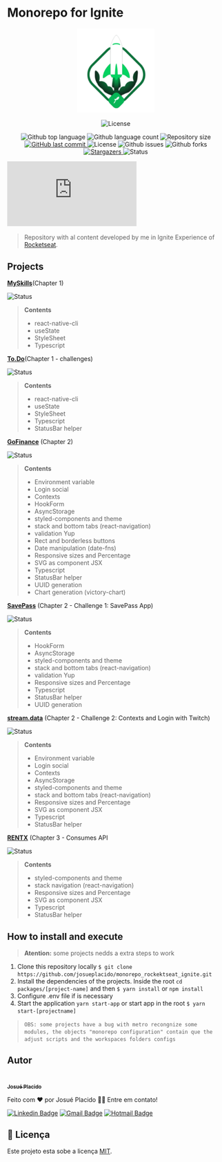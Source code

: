 # Monorepo for Ignite

<p align="center">
   <img src="./.github/logo.svg" alt="Ignite" width="180"/>
</p>

<p align="center">

  <img alt="License" src="https://img.shields.io/badge/license-MIT-01B755">
</p>
<p align="center">
  <img alt="Github top language" src="https://img.shields.io/github/languages/top/JosuePlacido/monorepo_rockektseat_ignite?color=56BEB8">

  <img alt="Github language count" src="https://img.shields.io/github/languages/count/JosuePlacido/monorepo_rockektseat_ignite?color=56BEB8">

  <img alt="Repository size" src="https://img.shields.io/github/repo-size/JosuePlacido/monorepo_rockektseat_ignite?color=56BEB8">

  <a href="https://github.com/JosuePlacido/nlw-03/commits/master">
    <img alt="GitHub last commit" src="https://img.shields.io/github/last-commit/JosuePlacido/monorepo_rockektseat_ignite">
  </a>

  <img alt="License" src="https://img.shields.io/badge/license-MIT-brightgreen">

  <img alt="Github issues" src="https://img.shields.io/github/issues/JosuePlacido/monorepo_rockektseat_ignite?color=56BEB8" />

  <img alt="Github forks" src="https://img.shields.io/github/forks/JosuePlacido/NLW-03?color=56BEB8" />
   <a href="https://github.com/JosuePlacido/monorepo_rockektseat_ignite/stargazers">
    <img alt="Stargazers" src="https://img.shields.io/github/stars/JosuePlacido/monorepo_rockektseat_ignite?style=social">
  </a>
<img alt="Status" src="https://img.shields.io/static/v1?label=status&message=Em%20Desenvolvimento&color=orange&style=flat"/>

[![GitHub commits](https://badgen.net/github/commits/Naereen/Strapdown.js)](https://github.com/skyxcripto/gopizza/commits?author=skyxcripto)

</p>

> Repository with al content developed by me in Ignite Experience of [Rocketseat](https://github.com/Rocketseat).

## Projects

[**MySkills**](./packages/myskills/README.md)(Chapter 1)

<img alt="Status" src="https://img.shields.io/static/v1?label=status&message=Finished&color=green&style=flat"/>

> **Contents**
>
> -   react-native-cli
> -   useState
> -   StyleSheet
> -   Typescript

[**To.Do**](./packages/ignite-desafio01-tarefas/README.md)(Chapter 1 - challenges)

<img alt="Status" src="https://img.shields.io/static/v1?label=status&message=Finished&color=green&style=flat"/>

> **Contents**
>
> -   react-native-cli
> -   useState
> -   StyleSheet
> -   Typescript
> -   StatusBar helper

[**GoFinance**](./packages/gofinance/README.md) (Chapter 2)

<img alt="Status" src="https://img.shields.io/static/v1?label=status&message=Finished&color=green&style=flat"/>

> **Contents**
>
> -   Environment variable
> -   Login social
> -   Contexts
> -   HookForm
> -   AsyncStorage
> -   styled-components and theme
> -   stack and bottom tabs (react-navigation)
> -   validation Yup
> -   Rect and borderless buttons
> -   Date manipulation (date-fns)
> -   Responsive sizes and Percentage
> -   SVG as component JSX
> -   Typescript
> -   StatusBar helper
> -   UUID generation
> -   Chart generation (victory-chart)

[**SavePass**](./packages/ignite-savepass/README.md) (Chapter 2 - Challenge 1: SavePass App)

<img alt="Status" src="https://img.shields.io/static/v1?label=status&message=Finished&color=green&style=flat"/>

> **Contents**
>
> -   HookForm
> -   AsyncStorage
> -   styled-components and theme
> -   stack and bottom tabs (react-navigation)
> -   validation Yup
> -   Responsive sizes and Percentage
> -   Typescript
> -   StatusBar helper
> -   UUID generation

[**stream.data**](./packages/ignite-stream.data/README.md) (Chapter 2 - Challenge 2: Contexts and Login with Twitch)

<img alt="Status" src="https://img.shields.io/static/v1?label=status&message=Finished&color=green&style=flat"/>

> **Contents**
>
> -   Environment variable
> -   Login social
> -   Contexts
> -   AsyncStorage
> -   styled-components and theme
> -   stack and bottom tabs (react-navigation)
> -   Responsive sizes and Percentage
> -   SVG as component JSX
> -   Typescript
> -   StatusBar helper

[**RENTX**](./packages/rentx/README.md) (Chapter 3 - Consumes API

<img alt="Status" src="https://img.shields.io/static/v1?label=status&message=Finished&color=green&style=flat"/>

> **Contents**
>
> -   styled-components and theme
> -   stack navigation (react-navigation)
> -   Responsive sizes and Percentage
> -   SVG as component JSX
> -   Typescript
> -   StatusBar helper

## How to install and execute

> **Atention:** some projects nedds a extra steps to work

1. Clone this repository locally `$ git clone https://github.com/josueplacido/monorepo_rockektseat_ignite.git`
1. Install the dependencies of the projects. Inside the root `cd packages/[project-name]` and then `$ yarn install` or `npm install`
1. Configure .env file if is necessary
1. Start the application `yarn start-app` or start app in the root `$ yarn start-[projectname]`

> `OBS: some projects have a bug with metro recongnize some modules, the objects "monorepo configuration" contain que the adjust scripts and the workspaces folders configs `

## Autor

<a alt="Linkedin" href="https://linkedin/in/josueplacido">
 <img style="border-radius: 50%;" src="https://github.com/josueplacido.png" width="100px;" alt=""/>
 <br />
 <sub><b>Josué Placido</b></sub></a>

Feito com ❤️ por Josué Placido 👋🏽 Entre em contato!

[![Linkedin Badge](https://img.shields.io/badge/-Josue%20Placido-blue?style=flat-square&logo=Linkedin&logoColor=white&link=https://www.linkedin.com/in/josueplacido/)](https://www.linkedin.com/in/josueplacido/)
[![Gmail Badge](https://img.shields.io/badge/-juplacido.jnr@gmail.com-c14438?style=flat-square&logo=Gmail&logoColor=white&link=mailto:juplacido.jnr@gmail.com)](mailto:juplacido.jnr@gmail.com)
[![Hotmail Badge](https://img.shields.io/badge/-ozzyplacidojunior@hotmail.com-blue?style=flat-square&logo=microsoft&link=mailto:ozzyplacidojunior@hotmail.com)](mailto:ozzyplacidojunior@hotmail.com)

## 📝 Licença

Este projeto esta sobe a licença [MIT](./LICENSE).
